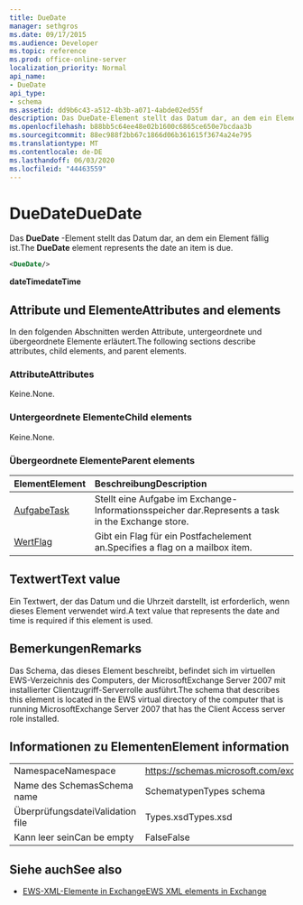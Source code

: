 ```yaml
---
title: DueDate
manager: sethgros
ms.date: 09/17/2015
ms.audience: Developer
ms.topic: reference
ms.prod: office-online-server
localization_priority: Normal
api_name:
- DueDate
api_type:
- schema
ms.assetid: dd9b6c43-a512-4b3b-a071-4abde02ed55f
description: Das DueDate-Element stellt das Datum dar, an dem ein Element fällig ist.
ms.openlocfilehash: b88bb5c64ee48e02b1600c6865ce650e7bcdaa3b
ms.sourcegitcommit: 88ec988f2bb67c1866d06b361615f3674a24e795
ms.translationtype: MT
ms.contentlocale: de-DE
ms.lasthandoff: 06/03/2020
ms.locfileid: "44463559"
---
```

# <a name="duedate"></a><span data-ttu-id="c5abc-103">DueDate</span><span class="sxs-lookup"><span data-stu-id="c5abc-103">DueDate</span></span>

<span data-ttu-id="c5abc-104">Das **DueDate** -Element stellt das Datum dar, an dem ein Element fällig ist.</span><span class="sxs-lookup"><span data-stu-id="c5abc-104">The **DueDate** element represents the date an item is due.</span></span> 
  
```xml
<DueDate/>
```

 <span data-ttu-id="c5abc-105">**dateTime**</span><span class="sxs-lookup"><span data-stu-id="c5abc-105">**dateTime**</span></span>
## <a name="attributes-and-elements"></a><span data-ttu-id="c5abc-106">Attribute und Elemente</span><span class="sxs-lookup"><span data-stu-id="c5abc-106">Attributes and elements</span></span>

<span data-ttu-id="c5abc-107">In den folgenden Abschnitten werden Attribute, untergeordnete und übergeordnete Elemente erläutert.</span><span class="sxs-lookup"><span data-stu-id="c5abc-107">The following sections describe attributes, child elements, and parent elements.</span></span>
  
### <a name="attributes"></a><span data-ttu-id="c5abc-108">Attribute</span><span class="sxs-lookup"><span data-stu-id="c5abc-108">Attributes</span></span>

<span data-ttu-id="c5abc-109">Keine.</span><span class="sxs-lookup"><span data-stu-id="c5abc-109">None.</span></span>
  
### <a name="child-elements"></a><span data-ttu-id="c5abc-110">Untergeordnete Elemente</span><span class="sxs-lookup"><span data-stu-id="c5abc-110">Child elements</span></span>

<span data-ttu-id="c5abc-111">Keine.</span><span class="sxs-lookup"><span data-stu-id="c5abc-111">None.</span></span>
  
### <a name="parent-elements"></a><span data-ttu-id="c5abc-112">Übergeordnete Elemente</span><span class="sxs-lookup"><span data-stu-id="c5abc-112">Parent elements</span></span>

|<span data-ttu-id="c5abc-113">**Element**</span><span class="sxs-lookup"><span data-stu-id="c5abc-113">**Element**</span></span>|<span data-ttu-id="c5abc-114">**Beschreibung**</span><span class="sxs-lookup"><span data-stu-id="c5abc-114">**Description**</span></span>|
|:-----|:-----|
|[<span data-ttu-id="c5abc-115">Aufgabe</span><span class="sxs-lookup"><span data-stu-id="c5abc-115">Task</span></span>](task.md) <br/> |<span data-ttu-id="c5abc-116">Stellt eine Aufgabe im Exchange-Informationsspeicher dar.</span><span class="sxs-lookup"><span data-stu-id="c5abc-116">Represents a task in the Exchange store.</span></span>  <br/> |
|[<span data-ttu-id="c5abc-117">Wert</span><span class="sxs-lookup"><span data-stu-id="c5abc-117">Flag</span></span>](flag.md) <br/> |<span data-ttu-id="c5abc-118">Gibt ein Flag für ein Postfachelement an.</span><span class="sxs-lookup"><span data-stu-id="c5abc-118">Specifies a flag on a mailbox item.</span></span>  <br/> |
   
## <a name="text-value"></a><span data-ttu-id="c5abc-119">Textwert</span><span class="sxs-lookup"><span data-stu-id="c5abc-119">Text value</span></span>

<span data-ttu-id="c5abc-120">Ein Textwert, der das Datum und die Uhrzeit darstellt, ist erforderlich, wenn dieses Element verwendet wird.</span><span class="sxs-lookup"><span data-stu-id="c5abc-120">A text value that represents the date and time is required if this element is used.</span></span>
  
## <a name="remarks"></a><span data-ttu-id="c5abc-121">Bemerkungen</span><span class="sxs-lookup"><span data-stu-id="c5abc-121">Remarks</span></span>

<span data-ttu-id="c5abc-122">Das Schema, das dieses Element beschreibt, befindet sich im virtuellen EWS-Verzeichnis des Computers, der MicrosoftExchange Server 2007 mit installierter Clientzugriff-Serverrolle ausführt.</span><span class="sxs-lookup"><span data-stu-id="c5abc-122">The schema that describes this element is located in the EWS virtual directory of the computer that is running MicrosoftExchange Server 2007 that has the Client Access server role installed.</span></span>
  
## <a name="element-information"></a><span data-ttu-id="c5abc-123">Informationen zu Elementen</span><span class="sxs-lookup"><span data-stu-id="c5abc-123">Element information</span></span>

|||
|:-----|:-----|
|<span data-ttu-id="c5abc-124">Namespace</span><span class="sxs-lookup"><span data-stu-id="c5abc-124">Namespace</span></span>  <br/> |https://schemas.microsoft.com/exchange/services/2006/types  <br/> |
|<span data-ttu-id="c5abc-125">Name des Schemas</span><span class="sxs-lookup"><span data-stu-id="c5abc-125">Schema name</span></span>  <br/> |<span data-ttu-id="c5abc-126">Schematypen</span><span class="sxs-lookup"><span data-stu-id="c5abc-126">Types schema</span></span>  <br/> |
|<span data-ttu-id="c5abc-127">Überprüfungsdatei</span><span class="sxs-lookup"><span data-stu-id="c5abc-127">Validation file</span></span>  <br/> |<span data-ttu-id="c5abc-128">Types.xsd</span><span class="sxs-lookup"><span data-stu-id="c5abc-128">Types.xsd</span></span>  <br/> |
|<span data-ttu-id="c5abc-129">Kann leer sein</span><span class="sxs-lookup"><span data-stu-id="c5abc-129">Can be empty</span></span>  <br/> |<span data-ttu-id="c5abc-130">False</span><span class="sxs-lookup"><span data-stu-id="c5abc-130">False</span></span>  <br/> |
   
## <a name="see-also"></a><span data-ttu-id="c5abc-131">Siehe auch</span><span class="sxs-lookup"><span data-stu-id="c5abc-131">See also</span></span>

- [<span data-ttu-id="c5abc-132">EWS-XML-Elemente in Exchange</span><span class="sxs-lookup"><span data-stu-id="c5abc-132">EWS XML elements in Exchange</span></span>](ews-xml-elements-in-exchange.md)

